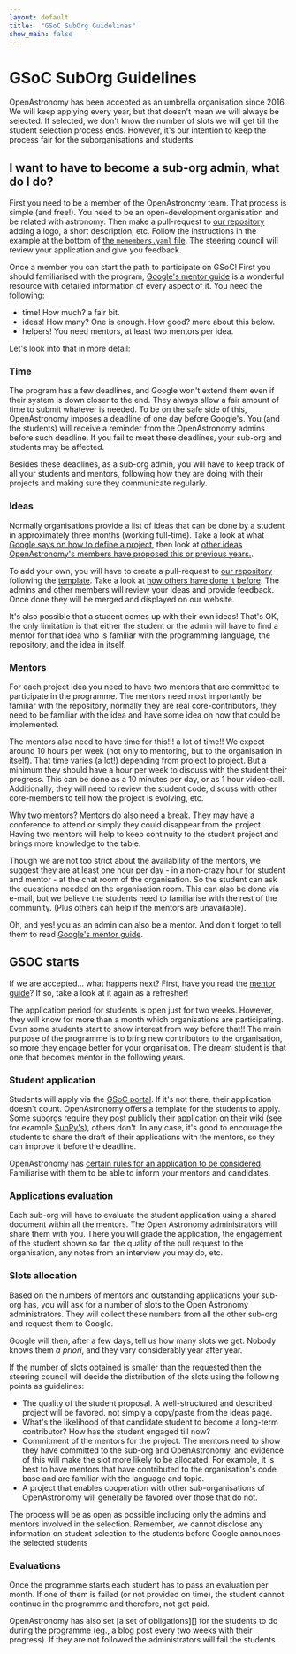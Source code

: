 ```yaml
---
layout: default
title:  "GSoC SubOrg Guidelines"
show_main: false
---
```


# GSoC SubOrg Guidelines

OpenAstronomy has been accepted as an umbrella organisation since
2016. We will keep applying every year, but that doesn't mean we
will always be selected. If selected, we don't know the number of
slots we will get till the student selection process ends. However,
it's our intention to keep the process fair for the suborganisations
and students.

## I want to have to become a sub-org admin, what do I do?

First you need to be a member of the OpenAstronomy team. That process
is simple (and free!). You need to be an open-development organisation
and be related with astronomy. Then make a pull-request to [our repository][OA repository]
adding a logo, a short description, etc. 
Follow the instructions in the example at the bottom of [the `memembers.yaml` file][members PR].
The steering council will review your application and give you feedback.

Once a member you can start the path to participate on GSoC! 
First you should familiarised with the program, [Google's mentor guide] is
a wonderful resource with detailed information of every aspect of it.
You need the following:
- time! How much? a fair bit. 
- ideas! How many? One is enough. How good? more about this below.
- helpers! You need mentors, at least two mentors per idea.

Let's look into that in more detail:

### Time

The program has a few deadlines, and Google won't extend them even if
their system is down closer to the end. They always allow a fair amount
of time to submit whatever is needed. To be on the safe side of this, 
OpenAstronomy imposes a deadline of one day before Google's. You (and the students)
will receive a reminder from the OpenAstronomy admins before such deadline.
If you fail to meet these deadlines, your sub-org and students may be affected.

Besides these deadlines, as a sub-org admin, you will have to keep track of
all your students and mentors, following how they are doing with their projects
and making sure they communicate regularly.

### Ideas

Normally organisations provide a list of ideas that can be done by a student
in approximately three months (working full-time). Take a look at what [Google
says on how to define a project](https://google.github.io/gsocguides/mentor/defining-a-project-ideas-list),
then look at [other ideas OpenAstronomy's members have proposed this or previous years.](./#ideas-pages).

To add your own, you will have to create a pull-request to [our repository][OA repository]
following the [template](https://github.com/OpenAstronomy/openastronomy.github.io/blob/master/_projects/_template.md).
Take a look at [how others have done it before](https://github.com/OpenAstronomy/openastronomy.github.io/pull/182).
The admins and other members will review your ideas and provide feedback. Once
done they will be merged and displayed on our website.

It's also possible that a student comes up with their own ideas! That's OK, the
only limitation is that either the student or the admin will have to find a 
mentor for that idea who is familiar with the programming language, the repository,
and the idea in itself.

### Mentors

For each project idea you need to have two mentors that are committed to participate
in the programme. The mentors need most importantly be familiar with the repository,
normally they are real core-contributors, they need to be familiar with the idea and
have some idea on how that could be implemented.

The mentors also need to have time for this!!! a lot of time!! We expect around 
10 hours per week (not only to mentoring, but to the organisation in itself). That
time varies (a lot!) depending from project to project. But a minimum they should
have a hour per week to discuss with the student their progress. This can be done
as a 10 minutes per day, or as 1 hour video-call. Additionally, they will need
to review the student code, discuss with other core-members to tell how the project
is evolving, etc.

Why two mentors? Mentors do also need a break. They may have a conference to attend
or simply they could disappear from the project. Having two mentors will help to
keep continuity to the student project and brings more knowledge to the table.

Though we are not too strict about the availability of the mentors, we suggest
they are at least one hour per day - in a non-crazy hour for student and mentor -
at the chat room of the organisation. So the student can ask the questions needed
on the organisation room. This can also be done via e-mail, but we believe the
students need to familiarise with the rest of the community. (Plus others can 
help if the mentors are unavailable).

Oh, and yes! you as an admin can also be a mentor. And don't forget to tell 
them to read [Google's mentor guide].

## GSOC starts

If we are accepted... what happens next?
First, have you read the [mentor guide][Google's mentor guide]? If so, take a 
look at it again as a refresher!

The application period for students is open just for two weeks. However, they
will know for more than a month which organisations are participating. Even 
some students start to show interest from way before that!! The main purpose
of the programme is to bring new contributors to the organisation, so more they 
engage better for your organisation. The dream student is that one that becomes
mentor in the following years.

### Student application

Students will apply via the [GSoC portal][GSOC]. If it's not there, their
application doesn't count. OpenAstronomy offers a template for the students to
apply. Some suborgs require they post publicly their application on their wiki
(see for example [SunPy's](https://github.com/sunpy/sunpy/wiki/GSoC)), others
don't. In any case, it's good to encourage the students to share the draft of
their applications with the mentors, so they can improve it before the deadline.

OpenAstronomy has [certain rules for an application to be considered][student
guidelines]. Familiarise with them to be able to inform your mentors and
candidates.

### Applications evaluation

Each sub-org will have to evaluate the student application using a shared
document within all the mentors. The Open Astronomy administrators will 
share them with you. There you will grade the application, the engagement
of the student shown so far, the quality of the pull request to the organisation,
any notes from an interview you may do, etc.

### Slots allocation

Based on the numbers of mentors and outstanding applications your sub-org
has, you will ask for a number of slots to the Open Astronomy administrators.
They will collect these numbers from all the other sub-org and request them
to Google.

Google will then, after a few days, tell us how many slots we get. Nobody 
knows them *a priori*, and they vary considerably year after year.

If the number of slots obtained is smaller than the requested then the steering
council will decide the distribution of the slots using the following points as guidelines:

- The quality of the  student proposal. A well-structured and described project will be favored.
not simply a copy/paste from the ideas page.
- What's the likelihood of that candidate student to become a long-term
contributor? How has the student engaged till now? 
- Commitment of the mentors for the project. The mentors need to show they have committed to the sub-org and OpenAstronomy, and evidence of this will make the slot more likely to be allocated.
For example, it is best to have mentors that have contributed to the organisation's code base and are familiar with
the language and topic.
- A project that enables cooperation with other sub-organisations of OpenAstronomy will generally be favored over those that do not.

The process will be as open as possible including only the admins and mentors
involved in the selection. Remember, we cannot disclose any information on student 
selection to the students before Google announces the selected students

### Evaluations

Once the programme starts each student has to pass an evaluation per month. 
If one of them is failed (or not provided on time), the student cannot 
continue in the programme and therefore, not get paid.

OpenAstronomy has also set [a set of obligations][] for the students to do
during the programme (eg., a blog post every two weeks with their progress). If
they are not followed the administrators will fail the students.


[OA repository]: https://github.com/OpenAstronomy/openastronomy.github.io
[student guidelines]: ./student_guidelines.html
[Google's mentor guide]: https://google.github.io/gsocguides/mentor/
[GSOC]: https://summerofcode.withgoogle.com/
[members PR]: https://github.com/OpenAstronomy/openastronomy.github.io/blob/master/_data/members.yaml
